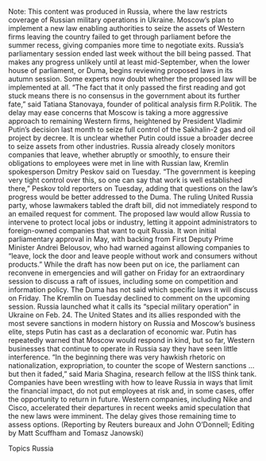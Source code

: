 Note: This content was produced in Russia, where the law restricts coverage of Russian military operations in Ukraine.
Moscow’s plan to implement a new law enabling authorities to seize the assets of Western firms leaving the country failed to get through parliament before the summer recess, giving companies more time to negotiate exits.
Russia’s parliamentary session ended last week without the bill being passed. That makes any progress unlikely until at least mid-September, when the lower house of parliament, or Duma, begins reviewing proposed laws in its autumn session.
Some experts now doubt whether the proposed law will be implemented at all.
“The fact that it only passed the first reading and got stuck means there is no consensus in the government about its further fate,” said Tatiana Stanovaya, founder of political analysis firm R.Politik.
The delay may ease concerns that Moscow is taking a more aggressive approach to remaining Western firms, heightened by President Vladimir Putin’s decision last month to seize full control of the Sakhalin-2 gas and oil project by decree.
It is unclear whether Putin could issue a broader decree to seize assets from other industries.
Russia already closely monitors companies that leave, whether abruptly or smoothly, to ensure their obligations to employees were met in line with Russian law, Kremlin spokesperson Dmitry Peskov said on Tuesday.
“The government is keeping very tight control over this, so one can say that work is well established there,” Peskov told reporters on Tuesday, adding that questions on the law’s progress would be better addressed to the Duma.
The ruling United Russia party, whose lawmakers tabled the draft bill, did not immediately respond to an emailed request for comment.
The proposed law would allow Russia to intervene to protect local jobs or industry, letting it appoint administrators to foreign-owned companies that want to quit Russia.
It won initial parliamentary approval in May, with backing from First Deputy Prime Minister Andrei Belousov, who had warned against allowing companies to “leave, lock the door and leave people without work and consumers without products.”
While the draft has now been put on ice, the parliament can reconvene in emergencies and will gather on Friday for an extraordinary session to discuss a raft of issues, including some on competition and information policy.
The Duma has not said which specific laws it will discuss on Friday. The Kremlin on Tuesday declined to comment on the upcoming session.
Russia launched what it calls its “special military operation” in Ukraine on Feb. 24. The United States and its allies responded with the most severe sanctions in modern history on Russia and Moscow’s business elite, steps Putin has cast as a declaration of economic war.
Putin has repeatedly warned that Moscow would respond in kind, but so far, Western businesses that continue to operate in Russia say they have seen little interference.
“In the beginning there was very hawkish rhetoric on nationalization, expropriation, to counter the scope of Western sanctions … but then it faded,” said Maria Shagina, research fellow at the IISS think tank.
Companies have been wrestling with how to leave Russia in ways that limit the financial impact, do not put employees at risk and, in some cases, offer the opportunity to return in future.
Western companies, including Nike and Cisco, accelerated their departures in recent weeks amid speculation that the new laws were imminent. The delay gives those remaining time to assess options.
(Reporting by Reuters bureaux and John O’Donnell; Editing by Matt Scuffham and Tomasz Janowski)

Topics
Russia
